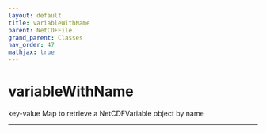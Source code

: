 ```yaml
---
layout: default
title: variableWithName
parent: NetCDFFile
grand_parent: Classes
nav_order: 47
mathjax: true
---
```


#  variableWithName

key-value Map to retrieve a NetCDFVariable object by name


---

